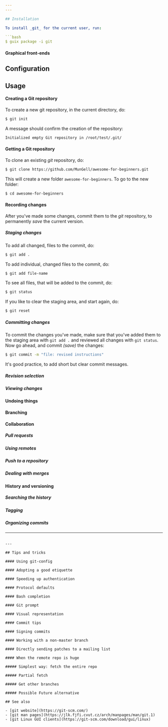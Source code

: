 ```yaml
---
---

## Installation

To install _git_ for the current user, run:

```bash
$ guix package -i git
```

#### Graphical front-ends

## Configuration

## Usage

#### Creating a Git repository

To create a new git repository, in the current directory, do:

```bash
$ git init
```

A message should confirm the creation of the repository:

```bash
Initialized empty Git repository in /root/test/.git/
```

#### Getting a Git repository

To clone an existing _git_ repository, do:

```bash
$ git clone https://github.com/MunGell/awesome-for-beginners.git
```

This will create a new folder `awesome-for-beginners`. To go to the new folder:

```bash
$ cd awesome-for-beginners
```

#### Recording changes

After you've made some changes, commit them to the _git_ repository, to permanently _save_ the current version.

##### Staging changes

To add all changed, files to the commit, do:

```bash
$ git add .
```

To add individual, changed files to the commit, do:

```bash
$ git add file-name
```

To see all files, that will be added to the commit, do:

```bash
$ git status
```

If you like to clear the staging area, and start again, do:

```bash
$ git reset
```

##### Committing changes

To commit the changes you've made, make sure that you've added them to the staging area with `git add .` and reviewed all changes with `git status`. Now go ahead, and commit _(save)_ the changes:

```bash
$ git commit -m "file: revised instructions"
```

It's good practice, to add short but clear commit messages.

##### Revision selection

##### Viewing changes

#### Undoing things

#### Branching

#### Collaboration

##### Pull requests

##### Using remotes

##### Push to a repository

##### Dealing with merges

#### History and versioning

##### Searching the history

##### Tagging

##### Organizing commits

---
```

---

## Tips and tricks

#### Using git-config

#### Adopting a good etiquette

#### Speeding up authentication

#### Protocol defaults

#### Bash completion

#### Git prompt

#### Visual representation

#### Commit tips

#### Signing commits

#### Working with a non-master branch

#### Directly sending patches to a mailing list

#### When the remote repo is huge

##### Simplest way: fetch the entire repo

##### Partial fetch

##### Get other branches

##### Possible Future alternative

## See also

- [git website](https://git-scm.com/)
- [git man pages](https://jlk.fjfi.cvut.cz/arch/manpages/man/git.1)
- [git Linux GUI clients](https://git-scm.com/download/gui/linux)
